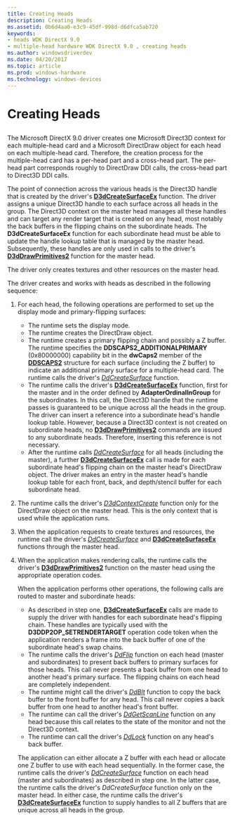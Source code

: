 ```yaml
---
title: Creating Heads
description: Creating Heads
ms.assetid: 0b6d4aa0-e3c9-45df-998d-d6dfca5ab720
keywords:
- heads WDK DirectX 9.0
- multiple-head hardware WDK DirectX 9.0 , creating heads
ms.author: windowsdriverdev
ms.date: 04/20/2017
ms.topic: article
ms.prod: windows-hardware
ms.technology: windows-devices
---
```


# Creating Heads


## <span id="ddk_creating_heads_gg"></span><span id="DDK_CREATING_HEADS_GG"></span>


The Microsoft DirectX 9.0 driver creates one Microsoft Direct3D context for each multiple-head card and a Microsoft DirectDraw object for each head on each multiple-head card. Therefore, the creation process for the multiple-head card has a per-head part and a cross-head part. The per-head part corresponds roughly to DirectDraw DDI calls, the cross-head part to Direct3D DDI calls.

The point of connection across the various heads is the Direct3D handle that is created by the driver's [**D3dCreateSurfaceEx**](https://msdn.microsoft.com/library/windows/hardware/ff542840) function. The driver assigns a unique Direct3D handle to each surface across all heads in the group. The Direct3D context on the master head manages all these handles and can target any render target that is created on any head, most notably the back buffers in the flipping chains on the subordinate heads. The **D3dCreateSurfaceEx** function for each subordinate head must be able to update the handle lookup table that is managed by the master head. Subsequently, these handles are only used in calls to the driver's [**D3dDrawPrimitives2**](https://msdn.microsoft.com/library/windows/hardware/ff544704) function for the master head.

The driver only creates textures and other resources on the master head.

The driver creates and works with heads as described in the following sequence:

1.  For each head, the following operations are performed to set up the display mode and primary-flipping surfaces:
    -   The runtime sets the display mode.
    -   The runtime creates the DirectDraw object.
    -   The runtime creates a primary flipping chain and possibly a Z buffer. The runtime specifies the **DDSCAPS2\_ADDITIONALPRIMARY** (0x80000000) capability bit in the **dwCaps2** member of the [**DDSCAPS2**](https://msdn.microsoft.com/library/windows/hardware/ff550292) structure for each surface (including the Z buffer) to indicate an additional primary surface for a multiple-head card. The runtime calls the driver's [*DdCreateSurface*](https://msdn.microsoft.com/library/windows/hardware/ff549263) function.
    -   The runtime calls the driver's [**D3dCreateSurfaceEx**](https://msdn.microsoft.com/library/windows/hardware/ff542840) function, first for the master and in the order defined by **AdapterOrdinalInGroup** for the subordinates. In this call, the Direct3D handle that the runtime passes is guaranteed to be unique across all the heads in the group. The driver can insert a reference into a subordinate head's handle lookup table. However, because a Direct3D context is not created on subordinate heads, no [**D3dDrawPrimitives2**](https://msdn.microsoft.com/library/windows/hardware/ff544704) commands are issued to any subordinate heads. Therefore, inserting this reference is not necessary.
    -   After the runtime calls [*DdCreateSurface*](https://msdn.microsoft.com/library/windows/hardware/ff549263) for all heads (including the master), a further [**D3dCreateSurfaceEx**](https://msdn.microsoft.com/library/windows/hardware/ff542840) call is made for each subordinate head's flipping chain on the master head's DirectDraw object. The driver makes an entry in the master head's handle lookup table for each front, back, and depth/stencil buffer for each subordinate head.

2.  The runtime calls the driver's [*D3dContextCreate*](https://msdn.microsoft.com/library/windows/hardware/ff542178) function only for the DirectDraw object on the master head. This is the only context that is used while the application runs.

3.  When the application requests to create textures and resources, the runtime call the driver's [*DdCreateSurface*](https://msdn.microsoft.com/library/windows/hardware/ff549263) and [**D3dCreateSurfaceEx**](https://msdn.microsoft.com/library/windows/hardware/ff542840) functions through the master head.

4.  When the application makes rendering calls, the runtime calls the driver's [**D3dDrawPrimitives2**](https://msdn.microsoft.com/library/windows/hardware/ff544704) function on the master head using the appropriate operation codes.

    When the application performs other operations, the following calls are routed to master and subordinate heads:

    -   As described in step one, [**D3dCreateSurfaceEx**](https://msdn.microsoft.com/library/windows/hardware/ff542840) calls are made to supply the driver with handles for each subordinate head's flipping chain. These handles are typically used with the **D3DDP2OP\_SETRENDERTARGET** operation code token when the application renders a frame into the back buffer of one of the subordinate head's swap chains.
    -   The runtime calls the driver's [*DdFlip*](https://msdn.microsoft.com/library/windows/hardware/ff549306) function on each head (master and subordinates) to present back buffers to primary surfaces for those heads. This call never presents a back buffer from one head to another head's primary surface. The flipping chains on each head are completely independent.
    -   The runtime might call the driver's [*DdBlt*](https://msdn.microsoft.com/library/windows/hardware/ff549205) function to copy the back buffer to the front buffer for any head. This call never copies a back buffer from one head to another head's front buffer.
    -   The runtime can call the driver's [*DdGetScanLine*](https://msdn.microsoft.com/library/windows/hardware/ff549497) function on any head because this call relates to the state of the monitor and not the Direct3D context.
    -   The runtime can call the driver's [*DdLock*](https://msdn.microsoft.com/library/windows/hardware/ff549599) function on any head's back buffer.

    The application can either allocate a Z buffer with each head or allocate one Z buffer to use with each head sequentially. In the former case, the runtime calls the driver's [*DdCreateSurface*](https://msdn.microsoft.com/library/windows/hardware/ff549263) function on each head (master and subordinates) as described in step one. In the latter case, the runtime calls the driver's *DdCreateSurface* function only on the master head. In either case, the runtime calls the driver's [**D3dCreateSurfaceEx**](https://msdn.microsoft.com/library/windows/hardware/ff542840) function to supply handles to all Z buffers that are unique across all heads in the group.

 

 





